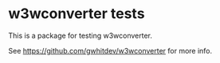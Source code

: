# w3wconverter tests
This is a package for testing w3wconverter.

See https://github.com/gwhitdev/w3wconverter for more info.